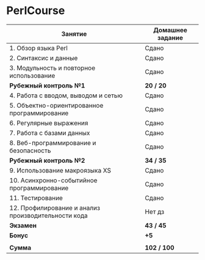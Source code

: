 # PerlCourse
| Занятие                                             | Домашнее задание |
| --------------------------------------------------- | ---------------- |
| 1. Обзор языка Perl                                 | Сдано            |
| 2. Синтаксис и данные                               | Сдано            |
| 3. Модульность и повторное использование            | Сдано            |
| <b>Рубежный контроль №1</b>                         | <b>20 / 20</b>   |
| 4. Работа с вводом, выводом и сетью                 | Сдано            |
| 5. Объектно-ориентированное программирование        | Сдано            |
| 6. Регулярные выражения                             | Сдано            |
| 7. Работа с базами данных                           | Сдано            |
| 8. Веб-программирование и безопасность              | Сдано            |
| <b>Рубежный контроль №2</b>                         | <b>34 / 35</b>   |
| 9. Использование макроязыка XS                      | Сдано            |
| 10. Асинхронно-событийное программирование          | Сдано            |
| 11. Тестирование                                    | Сдано            |
| 12. Профилирование и анализ производительности кода | Нет дз           |
| <b>Экзамен</b>                                      | <b>43 / 45</b>   |
| <b>Бонус</b>                                        | <b>+5</b>        |
|||
| <b>Сумма</b>                                        | <b>102 / 100</b>  |
